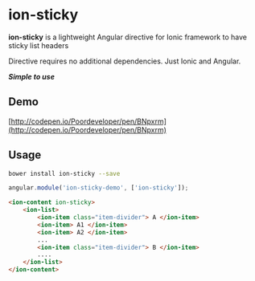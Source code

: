 # ion-sticky
**ion-sticky** is a lightweight Angular directive for Ionic framework to have sticky list headers

Directive requires no additional dependencies. Just Ionic and Angular. 

***Simple to use***

## Demo

[http://codepen.io/Poordeveloper/pen/BNpxrm](http://codepen.io/Poordeveloper/pen/BNpxrm)

## Usage

```bash
bower install ion-sticky --save
```

```javascript
angular.module('ion-sticky-demo', ['ion-sticky']);
```

```html
<ion-content ion-sticky>
    <ion-list>
        <ion-item class="item-divider"> A </ion-item>
        <ion-item> A1 </ion-item>
        <ion-item> A2 </ion-item>
        ...
        <ion-item class="item-divider"> B </ion-item>
        ....
    </ion-list>
</ion-content>
```
